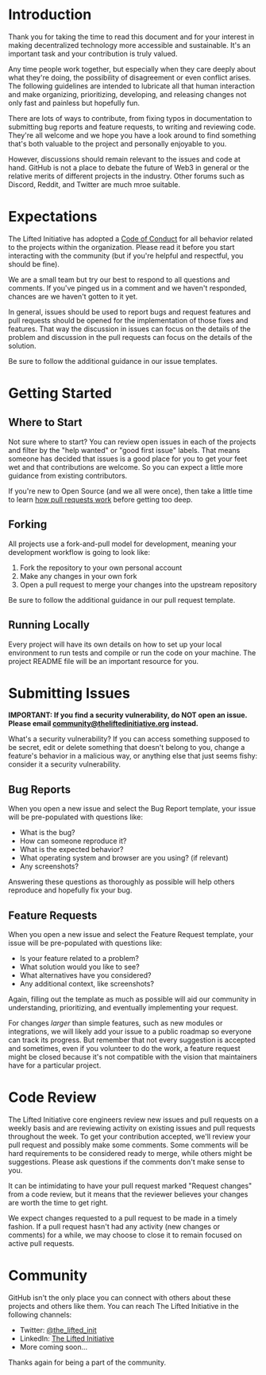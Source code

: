# Introduction

Thank you for taking the time to read this document and for your interest in making
decentralized technology more accessible and sustainable. It's an important task and your
contribution is truly valued.

Any time people work together, but especially when they care deeply about what they're
doing, the possibility of disagreement or even conflict arises. The following guidelines
are intended to lubricate all that human interaction and make organizing, prioritizing,
developing, and releasing changes not only fast and painless but hopefully fun.

There are lots of ways to contribute, from fixing typos in documentation to submitting bug
reports and feature requests, to writing and reviewing code. They're all welcome and we
hope you have a look around to find something that's both valuable to the project and
personally enjoyable to you.

However, discussions should remain relevant to the issues and code at hand. GitHub is not
a place to debate the future of Web3 in general or the relative merits of different
projects in the industry. Other forums such as Discord, Reddit, and Twitter are much mroe
suitable.

# Expectations

The Lifted Initiative has adopted a [Code of
Conduct](https://github.com/the-lifted-initiative/.github/blob/main/docs/CODE_OF_CONDUCT.md)
for all behavior related to the projects within the organization. Please read it before
you start interacting with the community (but if you're helpful and respectful, you should
be fine).

We are a small team but try our best to respond to all questions and comments. If you've
pinged us in a comment and we haven't responded, chances are we haven't gotten to it yet.

In general, issues should be used to report bugs and request features and pull requests
should be opened for the implementation of those fixes and features. That way the
discussion in issues can focus on the details of the problem and discussion in the pull
requests can focus on the details of the solution.

Be sure to follow the additional guidance in our issue templates.

# Getting Started

## Where to Start

Not sure where to start? You can review open issues in each of the projects and filter by
the "help wanted" or "good first issue" labels. That means someone has decided that issues
is a good place for you to get your feet wet and that contributions are welcome. So you
can expect a little more guidance from existing contributors.

If you're new to Open Source (and we all were once), then take a little time to learn [how
pull requests work](https://docs.github.com/en/pull-requests) before getting too deep.

## Forking

All projects use a fork-and-pull model for development, meaning your development workflow
is going to look like:

1. Fork the repository to your own personal account
2. Make any changes in your own fork
3. Open a pull request to merge your changes into the upstream repository

Be sure to follow the additional guidance in our pull request template.

## Running Locally

Every project will have its own details on how to set up your local environment to run
tests and compile or run the code on your machine. The project README file will be an
important resource for you.

# Submitting Issues

**IMPORTANT: If you find a security vulnerability, do NOT open an issue. Please email
community@theliftedinitiative.org instead.**

What's a security vulnerability? If you can access something supposed to be secret, edit
or delete something that doesn't belong to you, change a feature's behavior in a malicious
way, or anything else that just seems fishy: consider it a security vulnerability.

## Bug Reports

When you open a new issue and select the Bug Report template, your issue will be
pre-populated with questions like:

- What is the bug?
- How can someone reproduce it?
- What is the expected behavior?
- What operating system and browser are you using? (if relevant)
- Any screenshots?

Answering these questions as thoroughly as possible will help others reproduce and
hopefully fix your bug.

## Feature Requests

When you open a new issue and select the Feature Request template, your issue will be
pre-populated with questions like:

- Is your feature related to a problem?
- What solution would you like to see?
- What alternatives have you considered?
- Any additional context, like screenshots?

Again, filling out the template as much as possible will aid our community in
understanding, prioritizing, and eventually implementing your request.

For changes _larger_ than simple features, such as new modules or integrations, we will
likely add your issue to a public roadmap so everyone can track its progress. But remember
that not every suggestion is accepted and sometimes, even if you volunteer to do the work,
a feature request might be closed because it's not compatible with the vision that
maintainers have for a particular project.

# Code Review

The Lifted Initiative core engineers review new issues and pull requests on a weekly basis
and are reviewing activity on existing issues and pull requests throughout the week. To
get your contribution accepted, we'll review your pull request and possibly make some
comments. Some comments will be hard requirements to be considered ready to merge, while
others might be suggestions. Please ask questions if the comments don't make sense to you.

It can be intimidating to have your pull request marked "Request changes" from a code
review, but it means that the reviewer believes your changes are worth the time to get
right.

We expect changes requested to a pull request to be made in a timely fashion. If a pull
request hasn't had any activity (new changes or comments) for a while, we may choose to
close it to remain focused on active pull requests.

# Community

GitHub isn't the only place you can connect with others about these projects and others
like them. You can reach The Lifted Initiative in the following channels:

- Twitter: [@the_lifted_init](https://twitter.com/the_lifted_init)
- LinkedIn: [The Lifted
  Initiative](https://www.linkedin.com/company/the-lifted-initiative)
- More coming soon...

Thanks again for being a part of the community.
